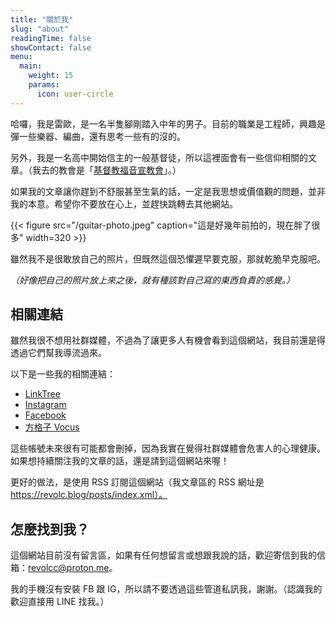 ```yaml
---
title: "關於我"
slug: "about"
readingTime: false
showContact: false
menu:
  main:
    weight: 15
    params:
      icon: user-circle
---
```


哈囉，我是雷歐，是一名半隻腳剛踏入中年的男子。目前的職業是工程師，興趣是彈一些樂器、編曲，還有思考一些有的沒的。

另外，我是一名高中開始信主的一般基督徒，所以這裡面會有一些信仰相關的文章。（我去的教會是「[基督教福音宣教會](https://cgm.org.tw/)」。）

如果我的文章讓你趕到不舒服甚至生氣的話，一定是我思想或價值觀的問題，並非我的本意。希望你不要放在心上，並趕快跳轉去其他網站。

{{< figure src="/guitar-photo.jpeg" caption="這是好幾年前拍的，現在胖了很多" width=320 >}}

雖然我不是很敢放自己的照片，但既然這個恐懼遲早要克服，那就乾脆早克服吧。

_（好像把自己的照片放上來之後，就有種該對自己寫的東西負責的感覺。）_

## 相關連結

雖然我很不想用社群媒體，不過為了讓更多人有機會看到這個網站，我目前還是得透過它們幫我導流過來。

以下是一些我的相關連結：

- [LinkTree](https://linktr.ee/revolc.blog)
- [Instagram](https://www.instagram.com/revolc.blog)
- [Facebook](https://www.facebook.com/profile.php?id=61573093185949)
- [方格子 Vocus](https://vocus.cc/user/@revolmusic)

這些帳號未來很有可能都會刪掉，因為我實在覺得社群媒體會危害人的心理健康。如果想持續關注我的文章的話，還是請到這個網站來喔！

更好的做法，是使用 RSS 訂閱這個網站（我文章區的 RSS 網址是 https://revolc.blog/posts/index.xml）。

## 怎麼找到我？

這個網站目前沒有留言區，如果有任何想留言或想跟我說的話，歡迎寄信到我的信箱：[revolcc@proton.me](mailto:revolcc@proton.me)。

我的手機沒有安裝 FB 跟 IG，所以請不要透過這些管道私訊我，謝謝。（認識我的歡迎直接用 LINE 找我。）
